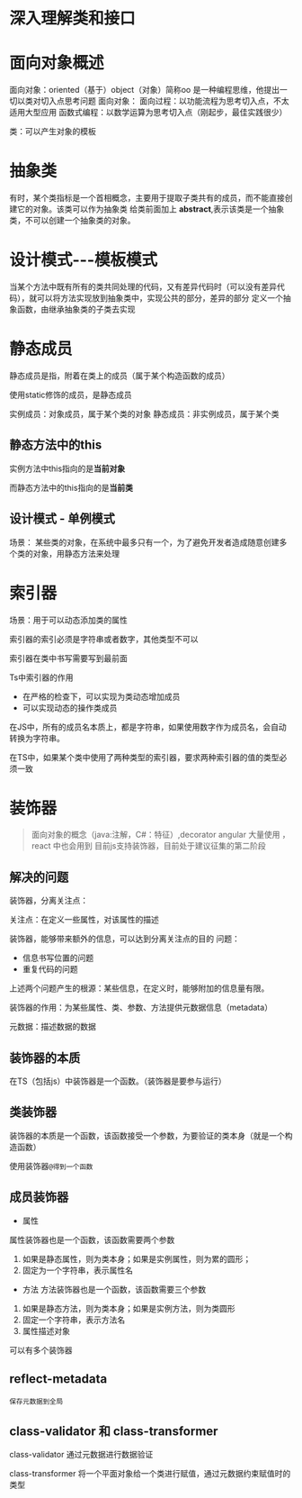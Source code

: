 # 深入理解类和接口
# 面向对象概述
面向对象：oriented（基于）object（对象）简称oo
是一种编程思维，他提出一切以类对切入点思考问题
 面向对象：
 面向过程：以功能流程为思考切入点，不太适用大型应用
 函数式编程：以数学运算为思考切入点（刚起步，最佳实践很少）

类：可以产生对象的模板 

# 抽象类

有时，某个类指标是一个首相概念，主要用于提取子类共有的成员，而不能直接创建它的对象。该类可以作为抽象类
给类前面加上 **abstract**,表示该类是一个抽象类，不可以创建一个抽象类的对象。

# 设计模式---模板模式

当某个方法中既有所有的类共同处理的代码，又有差异代码时（可以没有差异代码），就可以将方法实现放到抽象类中，实现公共的部分，差异的部分 定义一个抽象函数，由继承抽象类的子类去实现

# 静态成员

静态成员是指，附着在类上的成员（属于某个构造函数的成员）

使用static修饰的成员，是静态成员

实例成员：对象成员，属于某个类的对象
静态成员：非实例成员，属于某个类

## 静态方法中的this

实例方法中this指向的是**当前对象**

而静态方法中的this指向的是**当前类**

## 设计模式 - 单例模式

场景： 某些类的对象，在系统中最多只有一个，为了避免开发者造成随意创建多个类的对象，用静态方法来处理

# 索引器

场景：用于可以动态添加类的属性

索引器的索引必须是字符串或者数字，其他类型不可以

索引器在类中书写需要写到最前面


Ts中索引器的作用
- 在严格的检查下，可以实现为类动态增加成员
- 可以实现动态的操作类成员

在JS中，所有的成员名本质上，都是字符串，如果使用数字作为成员名，会自动转换为字符串。

在TS中，如果某个类中使用了两种类型的索引器，要求两种索引器的值的类型必须一致


# 装饰器

> 面向对象的概念（java:注解，C#：特征）,decorator
> angular 大量使用 ，react 中也会用到
> 目前js支持装饰器，目前处于建议征集的第二阶段

## 解决的问题

装饰器，分离关注点：

关注点：在定义一些属性，对该属性的描述

装饰器，能够带来额外的信息，可以达到分离关注点的目的
问题：
- 信息书写位置的问题
- 重复代码的问题

上述两个问题产生的根源：某些信息，在定义时，能够附加的信息量有限。

装饰器的作用：为某些属性、类、参数、方法提供元数据信息（metadata）

元数据：描述数据的数据

## 装饰器的本质

在TS（包括js）中装饰器是一个函数。（装饰器是要参与运行）

## 类装饰器

装饰器的本质是一个函数，该函数接受一个参数，为要验证的类本身（就是一个构造函数）

使用装饰器```@得到一个函数```

## 成员装饰器

- 属性

属性装饰器也是一个函数，该函数需要两个参数
1. 如果是静态属性，则为类本身；如果是实例属性，则为累的圆形；
2. 固定为一个字符串，表示属性名

- 方法
方法装饰器也是一个函数，该函数需要三个参数

1. 如果是静态方法，则为类本身；如果是实例方法，则为类圆形
2. 固定一个字符串，表示方法名
3. 属性描述对象

可以有多个装饰器

## reflect-metadata
    保存元数据到全局
## class-validator 和 class-transformer

class-validator 通过元数据进行数据验证

class-transformer 将一个平面对象给一个类进行赋值，通过元数据约束赋值时的类型